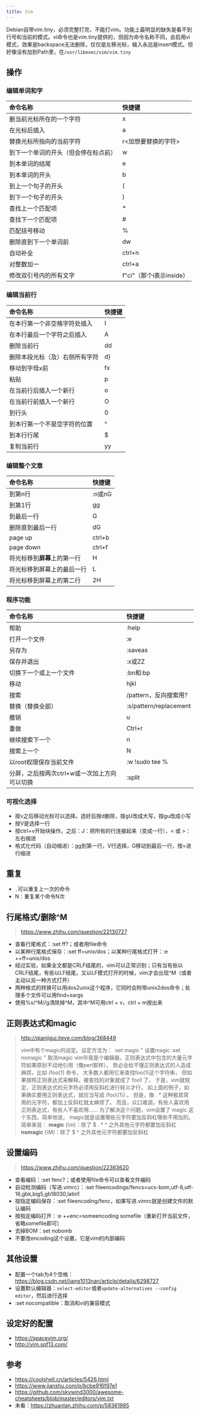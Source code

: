 ```yaml
---
title: Vim
---
```


Debian自带vim.tiny，必须完整打完，不能打vim。功能上最明显的缺失是看不到行号和当前的模式。vi命令也是vim.tiny提供的，但因为命令名称不同，会启用vi模式，效果是backspace无法删除，仅仅是左移光标，输入永远是insert模式。但好像没有加到Path里，在`/usr/libexec/vim/vim.tiny`

## 操作

### 编辑单词和字

|命令名称|快捷键|
|:-------|:-----|
|删当前光标所在的一个字符|x|
|在光标后插入|a|
|替换光标所指向的当前字符|r\<加想要替换的字符\>|
|到下一个单词的开头（但会停在标点前）|w|
|到本单词的结尾|e|
|到本单词的开头|b|
|到上一个句子的开头|(|
|到下一个句子的开头|)|
|查找上一个匹配项|\*|
|查找下一个匹配项|\#|
|匹配括号移动|%|
|删除直到下一个单词前|dw|
|自动补全|ctrl+n|
|对整数加一|ctrl+a|
|修改双引号内的所有文字|f"ci"（那个i表示inside）|

### 编辑当前行

|命令名称|快捷键|
|:-------|:-----|
|在本行第一个非空格字符处插入|I|
|在本行最后一个字符之后插入|A|
|删除当前行|dd|
|删除本段光标（及）右侧所有字符|d}|
|移动到字母x前|fx|
|粘贴|p|
|在当前行后插入一个新行|o|
|在当前行前插入一个新行|O|
|到行头|0|
|到本行第一个不是空字符的位置|^|
|到本行行尾|$|
|复制当前行|yy|

### 编辑整个文章

|命令名称|快捷键|
|:-------|:-----|
|到第n行|:n或nG|
|到第1行|gg|
|到最后一行|G|
|删除直到最后一行|dG|
|page up|ctrl+b|
|page down|ctrl+f|
|将光标移到**屏幕**上的第一行|H|
|将光标移到屏幕上的最后一行|L|
|将光标移到屏幕上的第二行|2H|

### 程序功能

|命令名称|快捷键|
|:-------|:-----|
|帮助|:help|
|打开一个文件|:e|
|另存为|:saveas|
|保存并退出|:x或ZZ|
|切换下一个或上一个文件|:bn和:bp|
|移动|hjkl|
|搜索|/pattern，反向搜索用?|
|替换（替换全部）|:s/pattern/replacement|
|撤销|u|
|重做|Ctrl+r|
|继续搜索下一个|n|
|搜索上一个|N|
|以root权限保存当前文件|:w !sudo tee %|
|分屏，之后按两次ctrl+w或一次加上方向可以切换|:split|

### 可视化选择

* 按v之后移动光标可以选择。选好后按d删除，按gU改成大写，按gu改成小写
* 按V是选择一行
* 按ctrl+v开始块操作。之后：J：把所有的行连接起来（变成一行），\< 或 \>：左右缩进
* 格式化代码（自动缩进）：gg到第一行，V行选择，G移动到最后一行，按=进行缩进

## 重复

* `.`可以重复上一次的命令
* N：重复某个命令N次

## 行尾格式/删除^M

> https://www.zhihu.com/question/22130727

* 查看行尾格式：:set ff?；或者用file命令
* 以某种行尾格式保存：:set ff=unix/dos；以某种行尾格式打开：:e ++ff=unix/dos
* 经过实验，如果全文都是CRLF结尾的，vim可以正常识别；只有当有些以CRLF结尾，有些以LF结尾，又以LF模式打开的时候，vim才会出现^M（或者主动以另一种方式打开）
* 两种格式的转换可以用dos2unix这个程序，它同时会附带unix2dos命令；处理多个文件可以用find+xargs
* 使用%s/^M//g清除掉^M，其中^M可用ctrl + v，ctrl + m按出来

## 正则表达式和magic

> http://qianjigui.iteye.com/blog/368449
>
> vim中有个magic的设定。设定方法为：
>  :set magic " 设置magic
>  :set nomagic " 取消magic
>  vim毕竟是个编辑器，正则表达式中包含的大量元字符如果原封不动地引用（像perl那样）， 势必会给不懂正则表达式的人造成麻烦，比如 /foo(1) 命令， 大多数人都用它来查找foo(1)这个字符串， 但如果按照正则表达式来解释，被查找的对象就成了 foo1 了。
>  于是，vim就规定，正则表达式的元字符必须用反斜杠进行转义才行， 如上面的例子，如果确实要用正则表达式，就应当写成 /foo\\(1\\) 。 但是，像 . \* 这种极其常用的元字符，都加上反斜杠就太麻烦了。 而且，众口难调，有些人喜欢用正则表达式，有些人不喜欢用……
>  为了解决这个问题，vim设置了 magic 这个东西。简单地说， magic就是设置哪些元字符要加反斜杠哪些不用加的。 简单来说：
>  **magic** (\\m)：除了 $ . \* ^ 之外其他元字符都要加反斜杠
>  **nomagic** (\\M)：除了 $ ^ 之外其他元字符都要加反斜杠

## 设置编码

> https://www.zhihu.com/question/22363620

* 查看编码：:set fenc?；或者使用file命令可以查看文件编码
* 自动检测编码（写进.vimrc）：:set fileencodings/fencs=ucs-bom,utf-8,utf-16,gbk,big5,gb18030,latin1
* 按指定编码保存：:set fileencoding/fenc，如果写进.vimrc就是创建文件的默认编码
* 按指定编码打开：:e ++enc=someencoding somefile（重新打开当前文件，省略somefile即可）
* 去掉BOM：set nobomb
* 不要改encoding这个设置，它是vim的内部编码

## 其他设置

* 配置一个tab为4个空格：https://blog.csdn.net/jiang1013nan/article/details/6298727
* 设置默认编辑器：`select-editor`或者`update-alternatives --config editor`，然后进行选择
* :set nocompatible：取消和vi的兼容模式

## 设定好的配置

* https://spacevim.org/
* http://vim.spf13.com/

## 参考

* https://coolshell.cn/articles/5426.html
* https://www.jianshu.com/p/bcbe916f97e1
* https://github.com/skywind3000/awesome-cheatsheets/blob/master/editors/vim.txt
* 未看：https://zhuanlan.zhihu.com/p/58361985
